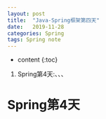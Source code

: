 ```yaml
---
layout: post
title:  "Java-Spring框架第四天"
date:   2019-11-28
categories: Spring
tags: Spring note
---
```


* content
{:toc}

1. Spring第4天:、、、










# Spring第4天
## 



